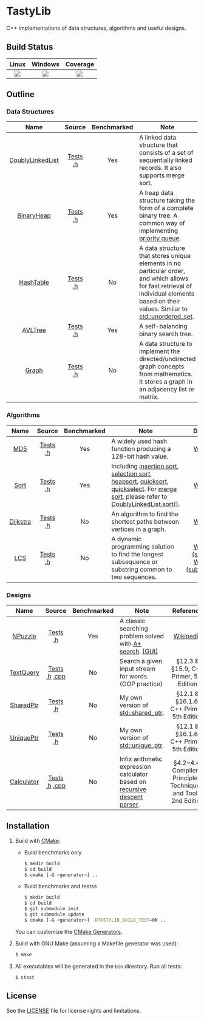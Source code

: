 # TastyLib

C++ implementations of data structures, algorithms and useful designs.

## Build Status

| Linux | Windows | Coverage |
|:-----:|:-------:|:--------:|
|[![][ci-linux-badge]][ci-linux-state]|[![][ci-win-badge]][ci-win-state]|[![][coverage-badge]][coverage-state]|

## Outline

### Data Structures

| Name | Source | Benchmarked | Note | Definition |
|:----:|:------:|:-----------:|------|:----------:|
|[DoublyLinkedList][doublylist-details]|[Tests][doublylist-tests]<br>[.h][doublylist-src]|Yes|A linked data structure that consists of a set of sequentially linked records. It also supports merge sort.|[Wikipedia][doublylist-wiki]|
|[BinaryHeap][binheap-details]|[Tests][binheap-tests]<br>[.h][binheap-src]|Yes|A heap data structure taking the form of a complete binary tree. A common way of implementing [priority queue][priqueue-wiki].|[Wikipedia][binheap-wiki]|
|[HashTable][hashtbl-details]|[Tests][hashtbl-tests]<br>[.h][hashtbl-src]|No|A data structure that stores unique elements in no particular order, and which allows for fast retrieval of individual elements based on their values. Similar to [std::unordered_set][unorderedset-wiki].|[Wikipedia][hashtbl-wiki]|
|[AVLTree][avltree-details]|[Tests][avltree-tests]<br>[.h][avltree-src]|Yes|A self-balancing binary search tree.|[Wikipedia][avltree-wiki]|
|[Graph][graph-details]|[Tests][graph-tests]<br>[.h][graph-src]|No|A data structure to implement the directed/undirected graph concepts from mathematics. It stores a graph in an adjacency list or matrix.|[Wikipedia][graph-wiki]|

### Algorithms

| Name | Source | Benchmarked | Note | Definition |
|:----:|:------:|:-----------:|------|:----------:|
|[MD5][md5-details]|[Tests][md5-tests]<br>[.h][md5-src]|Yes|A widely used hash function producing a 128-bit hash value.|[Wikipedia][md5-wiki]|
|[Sort][sort-details]|[Tests][sort-tests]<br>[.h][sort-src]|Yes|Including [insertion sort][sort-wiki-insertion], [selection sort][sort-wiki-selection], [heapsort][sort-wiki-heap], [quicksort][sort-wiki-quick], [quickselect][sort-wiki-quickselect]. For [merge sort][sort-wiki-merge], please refer to [DoublyLinkedList.sort()][doublylist-details].|[Wikipedia][sort-wiki]|
|[Dijkstra][dijkstra-details]|[Tests][dijkstra-tests]<br>[.h][dijkstra-src]|No|An algorithm to find the shortest paths between vertices in a graph.|[Wikipedia][dijkstra-wiki]|
|[LCS][lcs-details]|[Tests][lcs-tests]<br>[.h][lcs-src]|No|A dynamic programming solution to find the longest subsequence or substring common to two sequences.|[Wikipedia (substring)][lcs-wiki-substr]<br>[Wikipedia (subsequence)][lcs-wiki-subseq]|

### Designs

| Name | Source | Benchmarked | Note | Reference |
|:----:|:------:|:-----------:|------|:---------:|
|[NPuzzle][npuzzle-details]|[Tests][npuzzle-tests]<br>[.h][npuzzle-src]|Yes|A classic searching problem solved with [A* search][astar-wiki]. [[GUI]][npuzzle-demo]|[Wikipedia][npuzzle-wiki]|
|[TextQuery][textquery-details]|[Tests][textquery-tests]<br>[.h][textquery-h] [.cpp][textquery-cpp]|No|Search a given input stream for words. (OOP practice)|§12.3 & §15.9, C++ Primer, 5th Edition|
|[SharedPtr][sharedptr-details]|[Tests][sharedptr-tests]<br>[.h][sharedptr-src]|No|My own version of [std::shared_ptr][sharedptr-std].|§12.1 & §16.1.6, C++ Primer, 5th Edition|
|[UniquePtr][uniqueptr-details]|[Tests][uniqueptr-tests]<br>[.h][uniqueptr-src]|No|My own version of [std::unique_ptr][uniqueptr-std].|§12.1 & §16.1.6, C++ Primer, 5th Edition|
|[Calculator][calculator-details]|[Tests][calculator-tests]<br>[.h][calculator-h] [.cpp][calculator-cpp]|No|Infix arithmetic expression calculator based on [recursive descent parser][calculator-parse-wiki].|§4.2~4.4, Compilers: Principles, Techniques, and Tools, 2nd Edition|

## Installation

1. Build with [CMake][cmake-site]:

    * Build benchmarks only

        ```bash
        $ mkdir build
        $ cd build
        $ cmake [-G <generator>] ..
        ```

    * Build benchmarks and testss

        ```bash
        $ mkdir build
        $ cd build
        $ git submodule init
        $ git submodule update
        $ cmake [-G <generator>] -DTASTYLIB_BUILD_TEST=ON ..
        ```

    You can customize the [CMake Generators][cmake-generator-docs].

2. Build with GNU Make (assuming a Makefile generator was used):

    ```bash
    $ make
    ```

3. All executables will be generated in the `bin` directory. Run all tests:

    ```
    $ ctest
    ```

## License

See the [LICENSE](./LICENSE) file for license rights and limitations.


[ci-linux-badge]: https://travis-ci.org/chuyangliu/TastyLib.svg?branch=master
[ci-linux-state]: https://travis-ci.org/chuyangliu/TastyLib
[ci-win-badge]: https://ci.appveyor.com/api/projects/status/snba7lqd9fnx6kvt/branch/master?svg=true
[ci-win-state]: https://ci.appveyor.com/project/chuyangliu/tastylib/branch/master
[coverage-badge]: https://coveralls.io/repos/github/chuyangliu/TastyLib/badge.svg?branch=master
[coverage-state]: https://coveralls.io/github/chuyangliu/TastyLib?branch=master

[cmake-site]: https://cmake.org
[cmake-generator-docs]: https://cmake.org/cmake/help/v3.10/manual/cmake-generators.7.html

[doublylist-details]: ./docs/details.md#doublylinkedlist
[doublylist-tests]: ./test/test_DoublyLinkedList.cpp
[doublylist-src]: ./include/tastylib/DoublyLinkedList.h
[doublylist-wiki]: https://en.wikipedia.org/wiki/Doubly_linked_list

[binheap-details]: ./docs/details.md#binaryheap
[binheap-tests]: ./test/test_BinaryHeap.cpp
[binheap-src]: ./include/tastylib/BinaryHeap.h
[binheap-wiki]: https://en.wikipedia.org/wiki/Binary_heap
[priqueue-wiki]: https://en.wikipedia.org/wiki/Priority_queue

[hashtbl-details]: ./docs/details.md#hashtable
[hashtbl-tests]: ./test/test_HashTable.cpp
[hashtbl-src]: ./include/tastylib/HashTable.h
[hashtbl-wiki]: https://en.wikipedia.org/wiki/Hash_table
[unorderedset-wiki]: http://www.cplusplus.com/reference/unordered_set/unordered_set

[avltree-details]: ./docs/details.md#avltree
[avltree-tests]: ./test/test_AVLTree.cpp
[avltree-src]: ./include/tastylib/AVLTree.h
[avltree-wiki]: https://en.wikipedia.org/wiki/AVL_tree

[graph-details]: ./docs/details.md#graph
[graph-tests]: ./test/test_Graph.cpp
[graph-src]: ./include/tastylib/Graph.h
[graph-wiki]: https://en.wikipedia.org/wiki/Graph_(abstract_data_type)

[md5-details]: ./docs/details.md#md5
[md5-tests]: ./test/test_MD5.cpp
[md5-src]: ./include/tastylib/MD5.h
[md5-wiki]: https://en.wikipedia.org/wiki/MD5

[sort-details]: ./docs/details.md#sort
[sort-tests]: ./test/test_Sort.cpp
[sort-src]: ./include/tastylib/Sort.h
[sort-wiki-insertion]: https://en.wikipedia.org/wiki/Insertion_sort
[sort-wiki-selection]: https://en.wikipedia.org/wiki/Selection_sort
[sort-wiki-heap]: https://en.wikipedia.org/wiki/Heapsort
[sort-wiki-quick]: https://en.wikipedia.org/wiki/Quicksort
[sort-wiki-quickselect]: https://en.wikipedia.org/wiki/Quickselect
[sort-wiki-merge]: https://en.wikipedia.org/wiki/Merge_sort
[sort-wiki]: https://en.wikipedia.org/wiki/Sorting_algorithm

[dijkstra-details]: ./docs/details.md#dijkstra
[dijkstra-tests]: ./test/test_Dijkstra.cpp
[dijkstra-src]: ./include/tastylib/Dijkstra.h
[dijkstra-wiki]: https://en.wikipedia.org/wiki/Dijkstra%27s_algorithm

[lcs-details]: ./docs/details.md#lcs
[lcs-tests]: ./test/test_LCS.cpp
[lcs-src]: ./include/tastylib/LCS.h
[lcs-wiki-substr]: https://en.wikipedia.org/wiki/Longest_common_substring_problem
[lcs-wiki-subseq]: https://en.wikipedia.org/wiki/Longest_common_subsequence_problem

[npuzzle-details]: ./docs/details.md#npuzzle
[npuzzle-tests]: ./test/test_NPuzzle.cpp
[npuzzle-src]: ./include/tastylib/NPuzzle.h
[npuzzle-wiki]: https://en.wikipedia.org/wiki/15_puzzle
[astar-wiki]: https://en.wikipedia.org/wiki/A*_search_algorithm
[npuzzle-demo]: https://github.com/chuyangliu/Puzzle

[textquery-details]: ./docs/details.md#textquery
[textquery-tests]: ./test/test_TextQuery.cpp
[textquery-h]: ./include/tastylib/TextQuery.h
[textquery-cpp]: ./src/tastylib/TextQuery.cpp

[sharedptr-details]: ./docs/details.md#sharedptr
[sharedptr-tests]: ./test/test_SharedPtr.cpp
[sharedptr-src]: ./include/tastylib/SharedPtr.h
[sharedptr-std]: http://www.cplusplus.com/reference/memory/shared_ptr/?kw=shared_ptr

[uniqueptr-details]: ./docs/details.md#uniqueptr
[uniqueptr-tests]: ./test/test_UniquePtr.cpp
[uniqueptr-src]: ./include/tastylib/UniquePtr.h
[uniqueptr-std]: http://www.cplusplus.com/reference/memory/unique_ptr/?kw=unique_ptr

[calculator-details]: ./docs/details.md#calculator
[calculator-tests]: ./test/test_Calculator.cpp
[calculator-h]: ./include/tastylib/Calculator.h
[calculator-cpp]: ./src/tastylib/Calculator.cpp
[calculator-parse-wiki]: https://en.wikipedia.org/wiki/Recursive_descent_parser
